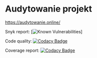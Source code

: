 # Audytowanie projekt

 https://audytowanie.online/


Snyk report: [![Known Vulnerabilities](https://snyk.io/test/github/nadrowskyy/OCD_projekt/badge.svg "Snyk report")]

Code quality: [![Codacy Badge](https://app.codacy.com/project/badge/Grade/20d660c67b544359acea0587bca25eb4)](https://www.codacy.com/gh/nadrowskyy/OCD_projekt/dashboard?utm_source=github.com&amp;utm_medium=referral&amp;utm_content=nadrowskyy/OCD_projekt&amp;utm_campaign=Badge_Grade)

Coverage report: [![Codacy Badge](https://app.codacy.com/project/badge/Coverage/20d660c67b544359acea0587bca25eb4)](https://www.codacy.com/gh/nadrowskyy/OCD_projekt/dashboard?utm_source=github.com&utm_medium=referral&utm_content=nadrowskyy/OCD_projekt&utm_campaign=Badge_Coverage)
